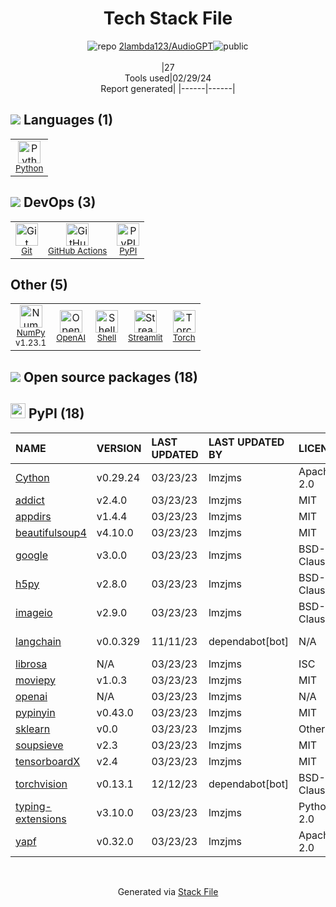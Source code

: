 <!--
&lt;--- Readme.md Snippet without images Start ---&gt;
## Tech Stack
2lambda123/AudioGPT is built on the following main stack:

- [Python](https://www.python.org) – Languages
- [GitHub Actions](https://github.com/features/actions) – Continuous Integration
- [NumPy](http://www.numpy.org/) – Data Science Tools
- [OpenAI](https://openai.com/) – Large Language Models
- [Shell](https://en.wikipedia.org/wiki/Shell_script) – Shells
- [Streamlit](https://streamlit.io) – Machine Learning Tools
- [Torch](http://torch.ch/) – Machine Learning Tools

Full tech stack [here](/techstack.md)

&lt;--- Readme.md Snippet without images End ---&gt;

&lt;--- Readme.md Snippet with images Start ---&gt;
## Tech Stack
2lambda123/AudioGPT is built on the following main stack:

- <img width='25' height='25' src='https://img.stackshare.io/service/993/pUBY5pVj.png' alt='Python'/> [Python](https://www.python.org) – Languages
- <img width='25' height='25' src='https://img.stackshare.io/service/11563/actions.png' alt='GitHub Actions'/> [GitHub Actions](https://github.com/features/actions) – Continuous Integration
- <img width='25' height='25' src='https://img.stackshare.io/service/2179/default_332f874a2edb2686f578aa6389313efcea1eec41.png' alt='NumPy'/> [NumPy](http://www.numpy.org/) – Data Science Tools
- <img width='25' height='25' src='https://img.stackshare.io/service/48786/default_8b1119bcbb159cebebc2f6cfc9cd2e359b169d22.jpg' alt='OpenAI'/> [OpenAI](https://openai.com/) – Large Language Models
- <img width='25' height='25' src='https://img.stackshare.io/service/4631/default_c2062d40130562bdc836c13dbca02d318205a962.png' alt='Shell'/> [Shell](https://en.wikipedia.org/wiki/Shell_script) – Shells
- <img width='25' height='25' src='https://img.stackshare.io/service/11393/default_67e251b5860795095fe91618cf3ef8d09257469a.png' alt='Streamlit'/> [Streamlit](https://streamlit.io) – Machine Learning Tools
- <img width='25' height='25' src='https://img.stackshare.io/service/4475/hpYQzO_U_400x400.png' alt='Torch'/> [Torch](http://torch.ch/) – Machine Learning Tools

Full tech stack [here](/techstack.md)

&lt;--- Readme.md Snippet with images End ---&gt;
-->
<div align="center">

# Tech Stack File
![](https://img.stackshare.io/repo.svg "repo") [2lambda123/AudioGPT](https://github.com/2lambda123/AudioGPT)![](https://img.stackshare.io/public_badge.svg "public")
<br/><br/>
|27<br/>Tools used|02/29/24 <br/>Report generated|
|------|------|
</div>

## <img src='https://img.stackshare.io/languages.svg'/> Languages (1)
<table><tr>
  <td align='center'>
  <img width='36' height='36' src='https://img.stackshare.io/service/993/pUBY5pVj.png' alt='Python'>
  <br>
  <sub><a href="https://www.python.org">Python</a></sub>
  <br>
  <sub></sub>
</td>

</tr>
</table>

## <img src='https://img.stackshare.io/devops.svg'/> DevOps (3)
<table><tr>
  <td align='center'>
  <img width='36' height='36' src='https://img.stackshare.io/service/1046/git.png' alt='Git'>
  <br>
  <sub><a href="http://git-scm.com/">Git</a></sub>
  <br>
  <sub></sub>
</td>

<td align='center'>
  <img width='36' height='36' src='https://img.stackshare.io/service/11563/actions.png' alt='GitHub Actions'>
  <br>
  <sub><a href="https://github.com/features/actions">GitHub Actions</a></sub>
  <br>
  <sub></sub>
</td>

<td align='center'>
  <img width='36' height='36' src='https://img.stackshare.io/service/12572/-RIWgodF_400x400.jpg' alt='PyPI'>
  <br>
  <sub><a href="https://pypi.org/">PyPI</a></sub>
  <br>
  <sub></sub>
</td>

</tr>
</table>

## Other (5)
<table><tr>
  <td align='center'>
  <img width='36' height='36' src='https://img.stackshare.io/service/2179/default_332f874a2edb2686f578aa6389313efcea1eec41.png' alt='NumPy'>
  <br>
  <sub><a href="http://www.numpy.org/">NumPy</a></sub>
  <br>
  <sub>v1.23.1</sub>
</td>

<td align='center'>
  <img width='36' height='36' src='https://img.stackshare.io/service/48786/default_8b1119bcbb159cebebc2f6cfc9cd2e359b169d22.jpg' alt='OpenAI'>
  <br>
  <sub><a href="https://openai.com/">OpenAI</a></sub>
  <br>
  <sub></sub>
</td>

<td align='center'>
  <img width='36' height='36' src='https://img.stackshare.io/service/4631/default_c2062d40130562bdc836c13dbca02d318205a962.png' alt='Shell'>
  <br>
  <sub><a href="https://en.wikipedia.org/wiki/Shell_script">Shell</a></sub>
  <br>
  <sub></sub>
</td>

<td align='center'>
  <img width='36' height='36' src='https://img.stackshare.io/service/11393/default_67e251b5860795095fe91618cf3ef8d09257469a.png' alt='Streamlit'>
  <br>
  <sub><a href="https://streamlit.io">Streamlit</a></sub>
  <br>
  <sub></sub>
</td>

<td align='center'>
  <img width='36' height='36' src='https://img.stackshare.io/service/4475/hpYQzO_U_400x400.png' alt='Torch'>
  <br>
  <sub><a href="http://torch.ch/">Torch</a></sub>
  <br>
  <sub></sub>
</td>

</tr>
</table>


## <img src='https://img.stackshare.io/group.svg' /> Open source packages (18)</h2>

## <img width='24' height='24' src='https://img.stackshare.io/service/12572/-RIWgodF_400x400.jpg'/> PyPI (18)

|NAME|VERSION|LAST UPDATED|LAST UPDATED BY|LICENSE|VULNERABILITIES|
|:------|:------|:------|:------|:------|:------|
|[Cython](https://pypi.org/project/Cython)|v0.29.24|03/23/23|lmzjms |Apache-2.0|N/A|
|[addict](https://pypi.org/project/addict)|v2.4.0|03/23/23|lmzjms |MIT|N/A|
|[appdirs](https://pypi.org/project/appdirs)|v1.4.4|03/23/23|lmzjms |MIT|N/A|
|[beautifulsoup4](https://pypi.org/project/beautifulsoup4)|v4.10.0|03/23/23|lmzjms |MIT|N/A|
|[google](https://pypi.org/project/google)|v3.0.0|03/23/23|lmzjms |BSD-3-Clause|N/A|
|[h5py](https://pypi.org/project/h5py)|v2.8.0|03/23/23|lmzjms |BSD-3-Clause|N/A|
|[imageio](https://pypi.org/project/imageio)|v2.9.0|03/23/23|lmzjms |BSD-3-Clause|N/A|
|[langchain](https://pypi.org/project/langchain)|v0.0.329|11/11/23|dependabot[bot] |N/A|[CVE-2024-0243](https://github.com/advisories/GHSA-h9j7-5xvc-qhg5) (Low)|
|[librosa](https://pypi.org/project/librosa)|N/A|03/23/23|lmzjms |ISC|N/A|
|[moviepy](https://pypi.org/project/moviepy)|v1.0.3|03/23/23|lmzjms |MIT|N/A|
|[openai](https://pypi.org/project/openai)|N/A|03/23/23|lmzjms |N/A|N/A|
|[pypinyin](https://pypi.org/project/pypinyin)|v0.43.0|03/23/23|lmzjms |MIT|N/A|
|[sklearn](https://pypi.org/project/sklearn)|v0.0|03/23/23|lmzjms |Other|N/A|
|[soupsieve](https://pypi.org/project/soupsieve)|v2.3|03/23/23|lmzjms |MIT|N/A|
|[tensorboardX](https://pypi.org/project/tensorboardX)|v2.4|03/23/23|lmzjms |MIT|N/A|
|[torchvision](https://pypi.org/project/torchvision)|v0.13.1|12/12/23|dependabot[bot] |BSD-3-Clause|N/A|
|[typing-extensions](https://pypi.org/project/typing-extensions)|v3.10.0|03/23/23|lmzjms |Python-2.0|N/A|
|[yapf](https://pypi.org/project/yapf)|v0.32.0|03/23/23|lmzjms |Apache-2.0|N/A|

<br/>
<div align='center'>

Generated via [Stack File](https://github.com/marketplace/stack-file)
